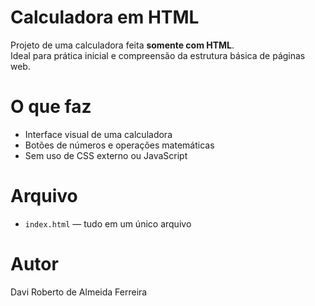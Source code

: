 # Calculadora em HTML

Projeto de uma calculadora feita **somente com HTML**.  
Ideal para prática inicial e compreensão da estrutura básica de páginas web.

# O que faz
- Interface visual de uma calculadora
- Botões de números e operações matemáticas
- Sem uso de CSS externo ou JavaScript

# Arquivo
- `index.html` — tudo em um único arquivo

# Autor
Davi Roberto de Almeida Ferreira
